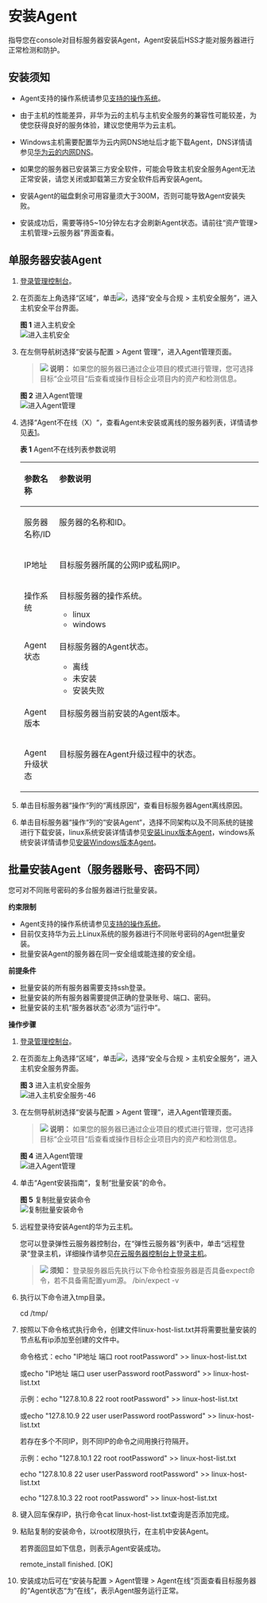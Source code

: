 # 安装Agent<a name="hss_01_0375"></a>

指导您在console对目标服务器安装Agent，Agent安装后HSS才能对服务器进行正常检测和防护。

## 安装须知<a name="section917743414517"></a>

-   Agent支持的操作系统请参见[支持的操作系统](https://support.huaweicloud.com/productdesc-hss2.0/hss_01_0137.html#section2)。

-   由于主机的性能差异，非华为云的主机与主机安全服务的兼容性可能较差，为使您获得良好的服务体验，建议您使用华为云主机。
-   Windows主机需要配置华为云内网DNS地址后才能下载Agent，DNS详情请参见[华为云的内网DNS](https://support.huaweicloud.com/zh-cn/dns_faq/dns_faq_002.html)。

-   如果您的服务器已安装第三方安全软件，可能会导致主机安全服务Agent无法正常安装，请您关闭或卸载第三方安全软件后再安装Agent。
-   安装Agent的磁盘剩余可用容量须大于300M，否则可能导致Agent安装失败。
-   安装成功后，需要等待5\~10分钟左右才会刷新Agent状态。请前往“资产管理\>主机管理\>云服务器”界面查看。

## 单服务器安装Agent<a name="section15535315577"></a>

1.  [登录管理控制台](https://console.huaweicloud.com/?locale=zh-cn)。
2.  在页面左上角选择“区域“，单击![](figures/zh-cn_image_0000001517317834.png)，选择“安全与合规 \> 主机安全服务”，进入主机安全平台界面。

    **图 1**  进入主机安全<a name="hss_01_0234_fig1855613765114"></a>  
    ![](figures/进入主机安全.png "进入主机安全")

3.  在左侧导航树选择“安装与配置  \>  Agent 管理“，进入Agent管理页面。

    >![](public_sys-resources/icon-note.gif) **说明：** 
    >如果您的服务器已通过企业项目的模式进行管理，您可选择目标“企业项目“后查看或操作目标企业项目内的资产和检测信息。

    **图 2**  进入Agent管理<a name="hss_01_0374_fig43639934816"></a>  
    ![](figures/进入Agent管理.png "进入Agent管理")

4.  选择“Agent不在线（X）“，查看Agent未安装或离线的服务器列表，详情请参见[表1](#table1926618704616)。

    **表 1**  Agent不在线列表参数说明

    <a name="table1926618704616"></a>
    <table><thead align="left"><tr id="row16266127154611"><th class="cellrowborder" valign="top" width="14.66%" id="mcps1.2.3.1.1"><p id="p9266375468"><a name="p9266375468"></a><a name="p9266375468"></a>参数名称</p>
    </th>
    <th class="cellrowborder" valign="top" width="85.34%" id="mcps1.2.3.1.2"><p id="p22662074462"><a name="p22662074462"></a><a name="p22662074462"></a>参数说明</p>
    </th>
    </tr>
    </thead>
    <tbody><tr id="row1226617104612"><td class="cellrowborder" valign="top" width="14.66%" headers="mcps1.2.3.1.1 "><p id="p15266147134619"><a name="p15266147134619"></a><a name="p15266147134619"></a>服务器名称/ID</p>
    </td>
    <td class="cellrowborder" valign="top" width="85.34%" headers="mcps1.2.3.1.2 "><p id="p6266167144612"><a name="p6266167144612"></a><a name="p6266167144612"></a>服务器的名称和ID。</p>
    </td>
    </tr>
    <tr id="row12661472469"><td class="cellrowborder" valign="top" width="14.66%" headers="mcps1.2.3.1.1 "><p id="p92662074464"><a name="p92662074464"></a><a name="p92662074464"></a>IP地址</p>
    </td>
    <td class="cellrowborder" valign="top" width="85.34%" headers="mcps1.2.3.1.2 "><p id="p67691716205414"><a name="p67691716205414"></a><a name="p67691716205414"></a>目标服务器所属的公网IP或私网IP。</p>
    </td>
    </tr>
    <tr id="row112663754616"><td class="cellrowborder" valign="top" width="14.66%" headers="mcps1.2.3.1.1 "><p id="p326612711468"><a name="p326612711468"></a><a name="p326612711468"></a>操作系统</p>
    </td>
    <td class="cellrowborder" valign="top" width="85.34%" headers="mcps1.2.3.1.2 "><p id="p1266137164620"><a name="p1266137164620"></a><a name="p1266137164620"></a>目标服务器的操作系统。</p>
    <a name="ul7230182265511"></a><a name="ul7230182265511"></a><ul id="ul7230182265511"><li>linux</li><li>windows</li></ul>
    </td>
    </tr>
    <tr id="row5266673467"><td class="cellrowborder" valign="top" width="14.66%" headers="mcps1.2.3.1.1 "><p id="p32666794619"><a name="p32666794619"></a><a name="p32666794619"></a>Agent状态</p>
    </td>
    <td class="cellrowborder" valign="top" width="85.34%" headers="mcps1.2.3.1.2 "><p id="p426667194615"><a name="p426667194615"></a><a name="p426667194615"></a>目标服务器的Agent状态。</p>
    <a name="ul6395135214554"></a><a name="ul6395135214554"></a><ul id="ul6395135214554"><li>离线</li><li>未安装</li><li>安装失败</li></ul>
    </td>
    </tr>
    <tr id="row9213131511111"><td class="cellrowborder" valign="top" width="14.66%" headers="mcps1.2.3.1.1 "><p id="p1429412312595"><a name="p1429412312595"></a><a name="p1429412312595"></a>Agent版本</p>
    </td>
    <td class="cellrowborder" valign="top" width="85.34%" headers="mcps1.2.3.1.2 "><p id="p8295123175919"><a name="p8295123175919"></a><a name="p8295123175919"></a>目标服务器当前安装的Agent版本。</p>
    </td>
    </tr>
    <tr id="row10871181720112"><td class="cellrowborder" valign="top" width="14.66%" headers="mcps1.2.3.1.1 "><p id="p157841125135918"><a name="p157841125135918"></a><a name="p157841125135918"></a>Agent升级状态</p>
    </td>
    <td class="cellrowborder" valign="top" width="85.34%" headers="mcps1.2.3.1.2 "><p id="p15784132505914"><a name="p15784132505914"></a><a name="p15784132505914"></a>目标服务器在Agent升级过程中的状态。</p>
    </td>
    </tr>
    </tbody>
    </table>

5.  单击目标服务器“操作“列的“离线原因“，查看目标服务器Agent离线原因。
6.  单击目标服务器“操作“列的“安装Agent“，选择不同架构以及不同系统的链接进行下载安装，linux系统安装详情请参见[安装Linux版本Agent](安装Linux版本Agent.md)，windows系统安装详情请参见[安装Windows版本Agent](安装Windows版本Agent.md)。

## 批量安装Agent（服务器账号、密码不同）<a name="section15707112131411"></a>

您可对不同账号密码的多台服务器进行批量安装。

**约束限制**

-   Agent支持的操作系统请参见[支持的操作系统](https://support.huaweicloud.com/productdesc-hss2.0/hss_01_0137.html#section2)。
-   目前仅支持华为云上Linux系统的服务器进行不同账号密码的Agent批量安装。
-   批量安装Agent的服务器在同一安全组或能连接的安全组。

**前提条件**

-   批量安装的所有服务器需要支持ssh登录。
-   批量安装的所有服务器需要提供正确的登录账号、端口、密码。
-   批量安装的主机“服务器状态“必须为“运行中“。

**操作步骤**

1.  [登录管理控制台](https://console.huaweicloud.com/?locale=zh-cn)。
2.  在页面左上角选择“区域“，单击![](figures/zh-cn_image_0000001517477402.png)，选择“安全与合规 \> 主机安全服务”，进入主机安全服务界面。

    **图 3**  进入主机安全服务<a name="fig103496184718"></a>  
    ![](figures/进入主机安全服务-46.png "进入主机安全服务-46")

3.  在左侧导航树选择“安装与配置  \>  Agent 管理“，进入Agent管理页面。

    >![](public_sys-resources/icon-note.gif) **说明：** 
    >如果您的服务器已通过企业项目的模式进行管理，您可选择目标“企业项目“后查看或操作目标企业项目内的资产和检测信息。

    **图 4**  进入Agent管理<a name="hss_01_0374_fig43639934816_1"></a>  
    ![](figures/进入Agent管理.png "进入Agent管理")

4.  单击“Agent安装指南“，复制“批量安装“的命令。

    **图 5**  复制批量安装命令<a name="fig19982162414342"></a>  
    ![](figures/复制批量安装命令.png "复制批量安装命令")

5.  远程登录待安装Agent的华为云主机。

    您可以登录弹性云服务器控制台，在“弹性云服务器“列表中，单击“远程登录“登录主机，详细操作请参见[在云服务器控制台上登录主机](https://support.huaweicloud.com/usermanual-ecs/ecs_03_0136.html)。

    >![](public_sys-resources/icon-notice.gif) **须知：** 
    >登录服务器后先执行以下命令检查服务器是否具备expect命令，若不具备需配置yum源。
    >/bin/expect -v

6.  执行以下命令进入tmp目录。

    cd /tmp/

7.  按照以下命令格式执行命令，创建文件linux-host-list.txt并将需要批量安装的节点私有ip添加至创建的文件中。

    命令格式：echo "IP地址 端口 root rootPassword" \>\> linux-host-list.txt

    或echo "IP地址 端口 user userPassword rootPassword" \>\> linux-host-list.txt

    示例：echo "127.8.10.8 22 root rootPassword" \>\> linux-host-list.txt

    或echo "127.8.10.9 22 user userPassword rootPassword" \>\> linux-host-list.txt

    若存在多个不同IP，则不同IP的命令之间用换行符隔开。

    示例：echo "127.8.10.1 22 root rootPassword" \>\> linux-host-list.txt

    echo "127.8.10.8 22 user userPassword rootPassword" \>\> linux-host-list.txt

    echo "127.8.10.3 22 root rootPassword" \>\> linux-host-list.txt

8.  键入回车保存IP，执行命令cat linux-host-list.txt查询是否添加完成。
9.  粘贴复制的安装命令，以root权限执行，在主机中安装Agent。

    若界面回显如下信息，则表示Agent安装成功。

    remote\_install finished. \[OK\]

10. 安装成功后可在“安装与配置  \>  Agent管理  \>  Agent在线“页面查看目标服务器的“Agent状态“为“在线“，表示Agent服务运行正常。

